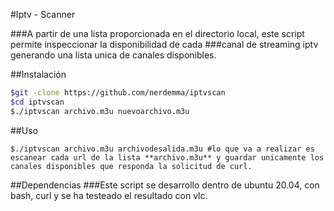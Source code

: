 #Iptv - Scanner

###A partir de una lista proporcionada en el directorio local, este script permite inspeccionar la disponibilidad de cada ###canal de streaming iptv generando una lista unica de canales disponibles.


##Instalación
```bash
$git -clone https://github.com/nerdemma/iptvscan
$cd iptvscan
$./iptvscan archivo.m3u nuevoarchivo.m3u
```
##Uso
```
$./iptvscan archivo.m3u archivodesalida.m3u #lo que va a realizar es escanear cada url de la lista **archivo.m3u** y guardar unicamente los canales disponibles que responda la solicitud de curl.
```
##Dependencias
###Este script se desarrollo dentro de ubuntu 20.04, con bash, curl y se ha testeado el resultado con vlc.



